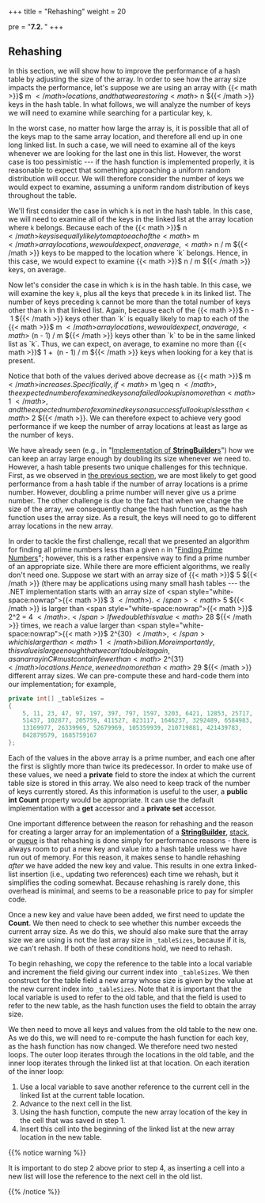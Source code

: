 +++
title = "Rehashing"
weight = 20

pre = "<b>7.2. </b>"
+++

## Rehashing

In this section, we will show how to improve the performance of a hash
table by adjusting the size of the array. In order to see how the array
size impacts the performance, let's suppose we are using an array with
{{< math >}}$ m ${{< /math >}} locations, and that we are storing {{< math >}}$ n ${{< /math >}} keys in the hash table. In
what follows, we will analyze the number of keys we will need to examine
while searching for a particular key, `k`.

In the worst case, no matter how large the array is, it is possible that
all of the keys map to the same array location, and therefore all end up
in one long linked list. In such a case, we will need to examine all of
the keys whenever we are looking for the last one in this list. However,
the worst case is too pessimistic --- if the hash function is implemented
properly, it is reasonable to expect that something approaching a
uniform random distribution will occur. We will therefore consider the
number of keys we would expect to examine, assuming a uniform random
distribution of keys throughout the table.

We'll first consider the case in which `k` is not in the hash table. In
this case, we will need to examine all of the keys in the linked list at
the array location where `k` belongs. Because each of the {{< math >}}$ n ${{< /math >}} keys is
equally likely to map to each of the {{< math >}}$ m ${{< /math >}} array locations, we would
expect, on average, {{< math >}}$ n / m ${{< /math >}} keys to be mapped to the location
where `k` belongs. Hence, in this case, we would expect to examine
{{< math >}}$ n / m ${{< /math >}} keys, on average.

Now let's consider the case in which `k` is in the hash table. In this
case, we will examine the key `k`, plus all the keys that precede `k` in
its linked list. The number of keys preceding `k` cannot be more than
the total number of keys other than `k` in that linked list. Again,
because each of the {{< math >}}$ n - 1 ${{< /math >}} keys other than `k` is equally likely
to map to each of the {{< math >}}$ m ${{< /math >}} array locations, we would expect, on average,
{{< math >}}$ (n - 1) / m ${{< /math >}} keys other than `k` to be in the same linked
list as `k`. Thus, we can expect, on average, to examine no more than
{{< math >}}$ 1 +  (n - 1) / m ${{< /math >}} keys when looking for a key
that is present.

Notice that both of the values derived above decrease as {{< math >}}$ m ${{< /math >}} increases.
Specifically, if {{< math >}}$ m \geq n ${{< /math >}}, the expected number of examined
keys on a failed lookup is no more than {{< math >}}$ 1 ${{< /math >}}, and the expected number of
examined keys on a successful lookup is less than {{< math >}}$ 2 ${{< /math >}}. We can therefore
expect to achieve very good performance if we keep the number of array
locations at least as large as the number of keys.

We have already seen (e.g., in "[Implementation of
**StringBuilder**s](/strings/stringbuilder-impl)")
how we can keep an array large enough by doubling its size whenever we
need to. However, a hash table presents two unique challenges for this
technique. First, as we observed in [the previous
section](/hashing/simple), we
are most likely to get good performance from a hash table if the number
of array locations is a prime number. However, doubling a prime number
will never give us a prime number. The other challenge is due to the
fact that when we change the size of the array, we consequently change
the hash function, as the hash function uses the array size. As a
result, the keys will need to go to different array locations in the new
array.

In order to tackle the first challenge, recall that we presented an
algorithm for finding all prime numbers less than a given `n` in
"[Finding Prime
Numbers](/linked-lists/sieve-eratosthenes)";
however, this is a rather expensive way to find a prime number of an
appropriate size. While there are more efficient algorithms, we really
don't need one. Suppose we start with an array size of {{< math >}}$ 5 ${{< /math >}} (there may be
applications using many small hash tables --- the .NET implementation
starts with an array size of <span style="white-space:nowrap">{{< math >}}$ 3 ${{< /math >}}).</span> {{< math >}}$ 5 ${{< /math >}} is larger than
<span style="white-space:nowrap">{{< math >}}$ 2^2 = 4 ${{< /math >}}.</span> If we double this value {{< math >}}$ 28 ${{< /math >}} times, we
reach a value larger than <span style="white-space:nowrap">{{< math >}}$ 2^{30} ${{< /math >}},</span> which is larger than {{< math >}}$ 1 ${{< /math >}}
billion. More importantly, this value is large enough that we can't
double it again, as an array in C\# must contain fewer than
{{< math >}}$ 2^{31} ${{< /math >}} locations. Hence, we need no more than {{< math >}}$ 29 ${{< /math >}} different array
sizes. We can pre-compute these and hard-code them into our
implementation; for example,

```c#
private int[] _tableSizes = 
{
    5, 11, 23, 47, 97, 197, 397, 797, 1597, 3203, 6421, 12853, 25717,
    51437, 102877, 205759, 411527, 823117, 1646237, 3292489, 6584983,
    13169977, 26339969, 52679969, 105359939, 210719881, 421439783,
    842879579, 1685759167 
}; 
```

Each of the values in the above array is a prime number, and each one
after the first is slightly more than twice its predecessor. In order to
make use of these values, we need a **private** field to store the index
at which the current table size is stored in this array. We also need to
keep track of the number of keys currently stored. As this information
is useful to the user, a **public int Count** property would be
appropriate. It can use the default implementation with a **get**
accessor and a **private set** accessor.

One important difference between the reason for rehashing and the reason
for creating a larger array for an implementation of a
[**StringBuilder**](/strings/stringbuilder-impl),
[stack](/stacks-queues/stack-impl), or
[queue](/stacks-queues/queue-impl) is that rehashing
is done simply for performance reasons - there is always room to put a
new key and value into a hash table unless we have run out of memory.
For this reason, it makes sense to handle rehashing *after* we have
added the new key and value. This results in one extra linked-list
insertion (i.e., updating two references) each time we rehash, but it
simplifies the coding somewhat. Because rehashing is rarely done, this
overhead is minimal, and seems to be a reasonable price to pay for
simpler code.

Once a new key and value have been added, we first need to update the
**Count**. We then need to check to see whether this number exceeds the
current array size. As we do this, we should also make sure that the
array size we are using is not the last array size in `_tableSizes`,
because if it is, we can't rehash. If both of these conditions hold, we
need to rehash.

To begin rehashing, we copy the reference to the table into a local
variable and increment the field giving our current index into
`_tableSizes`. We then construct for the table field a new array whose
size is given by the value at the new current index into `_tableSizes`.
Note that it is important that the local variable is used to refer to
the old table, and that the field is used to refer to the new table, as
the hash function uses the field to obtain the array size.

We then need to move all keys and values from the old table to the new
one. As we do this, we will need to re-compute the hash function for each
key, as the hash function has now changed. We therefore need two nested
loops. The outer loop iterates through the locations in the old table,
and the inner loop iterates through the linked list at that location. On each iteration of the inner loop:

  1. Use a local variable to save another reference to the current cell in the
    linked list at the current table location.
  2. Advance to the next cell in the list.
  3. Using the hash function, compute the new array location of the key
    in the cell that was saved in step 1.
  4. Insert this cell into the beginning of the linked list at the new
    array location in the new table.

{{% notice warning %}}

It is important to do step 2 above prior to step 4, as inserting a cell into a new list will lose the reference to the next cell in the old list.

{{% /notice %}}
